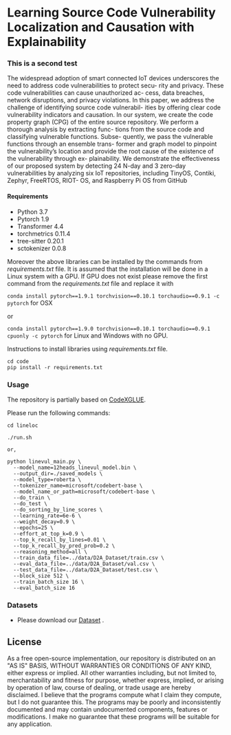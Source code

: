 

# Learning Source Code Vulnerability Localization and Causation with Explainability

### This is a second test

The widespread adoption of smart connected IoT devices
underscores the need to address code vulnerabilities to protect secu-
rity and privacy. These code vulnerabilities can cause unauthorized ac-
cess, data breaches, network disruptions, and privacy violations. In this
paper, we address the challenge of identifying source code vulnerabil-
ities by offering clear code vulnerability indicators and causation. In
our system, we create the code property graph (CPG) of the entire
source repository. We perform a thorough analysis by extracting func-
tions from the source code and classifying vulnerable functions. Subse-
quently, we pass the vulnerable functions through an ensemble trans-
former and graph model to pinpoint the vulnerability’s location and
provide the root cause of the existence of the vulnerability through ex-
plainability. We demonstrate the effectiveness of our proposed system
by detecting 24 N-day and 3 zero-day vulnerabilities by analyzing six
IoT repositories, including TinyOS, Contiki, Zephyr, FreeRTOS, RIOT-
OS, and Raspberry Pi OS from GitHub




#### Requirements
- Python 	3.7
- Pytorch 	1.9 
- Transformer 	4.4
- torchmetrics 0.11.4
- tree-sitter 0.20.1
- sctokenizer 0.0.8

Moreover the above libraries can be installed by the commands from *requirements.txt* file. It is assumed that the installation will be done in a Linux system with a GPU. If GPU does not exist please remove the first command from the *requirements.txt*  file and replace it with 

`conda install pytorch==1.9.1 torchvision==0.10.1 torchaudio==0.9.1 -c pytorch` for OSX

or 


`conda install pytorch==1.9.0 torchvision==0.10.1 torchaudio==0.9.1 cpuonly -c pytorch` for Linux and Windows with no GPU.

Instructions to install libraries using *requirements.txt* file.

```shell
cd code 
pip install -r requirements.txt
```


### Usage
The repository is partially based on [CodeXGLUE](https://github.com/microsoft/CodeXGLUE/tree/main/Code-Code/Defect-detection).





Please run the following commands:

```shell
cd lineloc

./run.sh

or,

python linevul_main.py \
  --model_name=12heads_linevul_model.bin \
  --output_dir=./saved_models \
  --model_type=roberta \
  --tokenizer_name=microsoft/codebert-base \
  --model_name_or_path=microsoft/codebert-base \
  --do_train \
  --do_test \
  --do_sorting_by_line_scores \
  --learning_rate=6e-6 \
  --weight_decay=0.9 \
  --epochs=25 \
  --effort_at_top_k=0.9 \
  --top_k_recall_by_lines=0.01 \
  --top_k_recall_by_pred_prob=0.2 \
  --reasoning_method=all \
  --train_data_file=../data/D2A_Dataset/train.csv \
  --eval_data_file=../data/D2A_Dataset/val.csv \
  --test_data_file=../data/D2A_Dataset/test.csv \
  --block_size 512 \
  --train_batch_size 16 \
  --eval_batch_size 16 

```




### Datasets
- Please download our [Dataset](https://drive.google.com/drive/folders/1zmTpSvyyC9usKiMu-kuEZHbF0_UqDeKw?usp=sharing) .




## License
As a free open-source implementation, our repository is distributed on an "AS IS" BASIS, WITHOUT WARRANTIES OR CONDITIONS OF ANY KIND, either express or implied. All other warranties including, but not limited to, merchantability and fitness for purpose, whether express, implied, or arising by operation of law, course of dealing, or trade usage are hereby disclaimed. I believe that the programs compute what I claim they compute, but I do not guarantee this. The programs may be poorly and inconsistently documented and may contain undocumented components, features or modifications. I make no guarantee that these programs will be suitable for any application.
